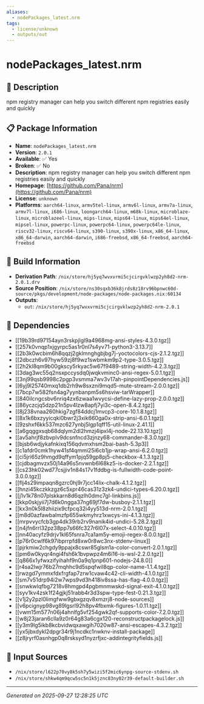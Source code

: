 ```yaml
---
aliases:
  - nodePackages_latest.nrm
tags:
  - license/unknown
  - outputs/out
---
```


# nodePackages_latest.nrm

## 📝 Description

npm registry manager can help you switch different npm registries easily and quickly

## 📋 Package Information

- **Name**: `nodePackages_latest.nrm`
- **Version**: `2.0.1`
- **Available**: ✅ Yes
- **Broken**: ✅ No
- **Description**: npm registry manager can help you switch different npm registries easily and quickly
- **Homepage**: [https://github.com/Pana/nrm](https://github.com/Pana/nrm)
- **License**: `unknown`
- **Platforms**: `aarch64-linux`, `armv5tel-linux`, `armv6l-linux`, `armv7a-linux`, `armv7l-linux`, `i686-linux`, `loongarch64-linux`, `m68k-linux`, `microblaze-linux`, `microblazeel-linux`, `mips-linux`, `mips64-linux`, `mips64el-linux`, `mipsel-linux`, `powerpc-linux`, `powerpc64-linux`, `powerpc64le-linux`, `riscv32-linux`, `riscv64-linux`, `s390-linux`, `s390x-linux`, `x86_64-linux`, `x86_64-darwin`, `aarch64-darwin`, `i686-freebsd`, `x86_64-freebsd`, `aarch64-freebsd`

## 🔧 Build Information

- **Derivation Path**: `/nix/store/hj5yq7wvxvrmi5cjcirgvklwzp2yh8d2-nrm-2.0.1.drv`
- **Source Position**: `/nix/store/ns30sqxb36k8jrds8z18rv96bpnwc60d-source/pkgs/development/node-packages/node-packages.nix:60134`
- **Outputs**:
  - `out`:  `/nix/store/hj5yq7wvxvrmi5cjcirgvklwzp2yh8d2-nrm-2.0.1`

## 🔗 Dependencies

- [[19b39rd97154ayn3rskpjlgl9a4968mg-ansi-styles-4.3.0.tgz]]
- [[257k0vnqp1xjgyrpc5as1r0nl7s4yv71-python3-3.13.7]]
- [[2b3k0wcbim6h8qqzj2gklmnghgbjbg7j-yoctocolors-cjs-2.1.2.tgz]]
- [[2dbczh6v97hyw59zj8f9wz1swbmkm9p2-type-3.0.5.tgz]]
- [[2h2kl8qm9b00gkscy5rkyac5w67f9489-string-width-4.2.3.tgz]]
- [[3dag3wc55q2nsxpccysdq0jwqkvminc0-ansi-regex-5.0.1.tgz]]
- [[3nj99qsb9998c2pgp3vsmma7wv3v17ah-pinpointDependencies.js]]
- [[6yj9l25740mxq1db2rh9w8sxzni9mqd5-mute-stream-2.0.0.tgz]]
- [[7bcp7w582fsn4ag7yynbanpm5s6hsviw-tarWrapper]]
- [[840ilcngcsbv6nriq4zx6zwaa1wvycsi-define-lazy-prop-2.0.0.tgz]]
- [[86yczcjq5dzp21n5pv4lzw8apfj7yi3c-open-8.4.2.tgz]]
- [[8j238vnaa260hkig7zgf84ddcj1mvcp3-core-10.1.8.tgz]]
- [[8x1k6bxzyyicqki0bwr2j3xik660ga0x-strip-ansi-6.0.1.tgz]]
- [[9zshxf6kk537mzc627ynbj5lgp1qff15-util-linux-2.41.1]]
- [[a6gqggxsqb68dqlym2dl2hmzj4ipxl4j-node-22.13.10.tgz]]
- [[av5ahrjf8zbvplv9dcsnfncd3zjnzy68-commander-8.3.0.tgz]]
- [[bjsb6wdjykafnkixq156qdvmxhsm2bai-bash-5.3p3]]
- [[c1afdr0cmk1hyw41sf4qmmi25i6cb1jp-wrap-ansi-6.2.0.tgz]]
- [[ci5jri65z9hmgd9qffym1pjq59gp8pj5-checkbox-4.1.3.tgz]]
- [[cjdbagmvzx50j14a96s5nvwnb6l68kz5-is-docker-2.2.1.tgz]]
- [[cs23hk02wd77csjjiv1n84s17v1fddbg-is-fullwidth-code-point-3.0.0.tgz]]
- [[flj4s29impaqn8gzrc0hj9r7jcc14lix-chalk-4.1.2.tgz]]
- [[hnzi45kczkkzgz6c5xpr46cas31z3zk4-undici-types-6.20.0.tgz]]
- [[j1v1k78n07plskkarn8d6qzlh0dmc7gl-linkbins.js]]
- [[kkp0skjyii7j7d6k0ngga37ng69jf7dw-busboy-2.1.1.tgz]]
- [[kx3n0k5l8zhiizix9cfpcq32i4yy513d-nrm-2.0.1.tgz]]
- [[m8d0azfawbalmzfp655wkmyhrz1xwcys-ini-4.1.3.tgz]]
- [[mrpvvycfcb3gp4dk39rb2rv9nanik4id-undici-5.28.2.tgz]]
- [[n4jfn6rrl32pz38pp7s66fc327r6l07x-select-4.0.10.tgz]]
- [[nn40acyfz9drjv1kl65fsnra7ca1am5y-emoji-regex-8.0.0.tgz]]
- [[p76r0cwlf6k97ibprrpfd8xw0r8wc3nx-stdenv-linux]]
- [[pjrkmiw2chgdy9ppajx8cswr85glsm1a-color-convert-2.0.1.tgz]]
- [[pm6w0kyqr4ngi4fsh6k1bvpwpz4m6i16-is-wsl-2.2.0.tgz]]
- [[q866x1yfwxzifyihahf9n0a9q1pnp601-nodejs-24.8.0]]
- [[r4sa2lwjr76b27mqhhc9d5spqfwil8qp-color-name-1.1.4.tgz]]
- [[rwzgd7ymmxfdxfrgfap7zrw1cvaw4c42-cli-width-4.1.0.tgz]]
- [[sm7v51drp94i2w7wps9vd3h418iv8ssa-has-flag-4.0.0.tgz]]
- [[snwkwlqfbg7218v8hmgpd4pgbmnmwskd-signal-exit-4.1.0.tgz]]
- [[syv1kv4zsk1f24gjkj51rabb4r3d3spw-type-fest-0.21.3.tgz]]
- [[v1j2y2pzl0limgfww9gbxgzqv8xmzrj8-node-sources]]
- [[v6pcignyp98vg89lgsrl92h8pv4fbxmk-figures-1.0.11.tgz]]
- [[vwm15m577n06j4ahnlfg5vf254gwk2qf-supports-color-7.2.0.tgz]]
- [[w8j23jaran6clla9z0r64g83a6cgx120-reconstructpackagelock.js]]
- [[y3m9lg5ikb8kcbvidwqxawgih7020w87-ansi-escapes-4.3.2.tgz]]
- [[yx5jbxdykl2dpgr34r9j1ncdkc1nwknv-install-package]]
- [[z8jryrf0asnhgp0q8rsksyd1nyzrfjxc-addintegrityfields.js]]

## 📁 Input Sources

- `/nix/store/l622p70vy8k5sh7y5wizi5f2mic6ynpg-source-stdenv.sh`
- `/nix/store/shkw4qm9qcw5sc5n1k5jznc83ny02r39-default-builder.sh`

---
*Generated on 2025-09-27 12:28:25 UTC*
